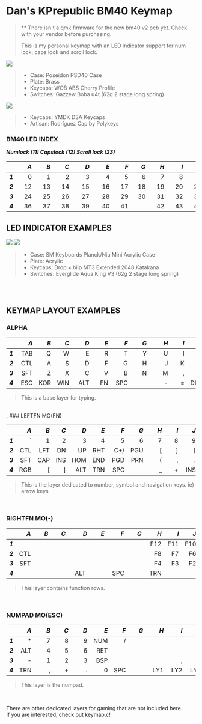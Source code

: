 # Dan's KPrepublic BM40 Keymap

> ** There isn't a qmk firmware for the new bm40 v2 pcb yet. Check with your vendor before purchasing.  
>  
>This is my personal keymap with an LED indicator support for num lock, caps lock and scroll lock.

![](https://i.imgur.com/2yclc1B.jpg)
> * Case: Poseidon PSD40 Case
> * Plate: Brass
> * Keycaps: WOB ABS Cherry Profile
> * Switches: Gazzew Boba u4t (62g 2 stage long spring)

![](https://imgur.com/CAR3AKT.jpg)
> * Keycaps: YMDK DSA Keycaps
> * Artisan: Rodríguez Cap by Polykeys

### BM40 LED INDEX
**_Numlock (11) Capslock (12) Scroll lock (23)_**

|         |  _A_ |  _B_ |  _C_ |  _D_ |  _E_ |  _F_ |  _G_ |  _H_ |  _I_ |  _J_ |  _K_ |  _L_ |
|---------|---:|---:|---:|---:|---:|---:|---:|---:|---:|---:|---:|---:|
| **_1_** |  0 |  1 |  2 |  3 |  4 |  5 |  6 |  7 |  8 |  9 | 10 | 11 |
| **_2_** | 12 | 13 | 14 | 15 | 16 | 17 | 18 | 19 | 20 | 21 | 22 | 23 |
| **_3_** | 24 | 25 | 26 | 27 | 28 | 29 | 30 | 31 | 32 | 33 | 34 | 35 |
| **_4_** | &nbsp;&nbsp;&nbsp;36 | &nbsp;&nbsp;&nbsp;37 | &nbsp;&nbsp;&nbsp;38 | &nbsp;&nbsp;&nbsp;&nbsp;39 | &nbsp;&nbsp;&nbsp;&nbsp;40 | &nbsp;&nbsp;&nbsp;41 | &nbsp;&nbsp;&nbsp;&nbsp;&nbsp;&nbsp;&nbsp;| &nbsp;&nbsp;&nbsp;42 | &nbsp;&nbsp;&nbsp;43 | &nbsp;&nbsp;&nbsp;44 | &nbsp;&nbsp;&nbsp;45 | &nbsp;&nbsp;&nbsp;46 |

## LED INDICATOR EXAMPLES
![](https://i.imgur.com/qpkRNio.jpg)
![](https://i.imgur.com/GfG252J.jpg)
> * Case: SM Keyboards Planck/Niu Mini Acrylic Case
> * Plate: Acrylic
> * Keycaps: Drop + biip MT3 Extended 2048 Katakana
> * Switches: Everglide Aqua King V3 (62g 2 stage long spring)


<br /><br />

## KEYMAP LAYOUT EXAMPLES
### ALPHA

|         | _A_ | _B_ | _C_ | _D_ | _E_ | _F_ | _G_ | _H_ | _I_ | _J_ | _K_ | _L_ |
|---------|----:|----:|----:|----:|----:|----:|----:|----:|----:|----:|----:|----:|
| **_1_** | TAB |  Q  |  W  |  E  |  R  |  T  |  Y  |  U  |  I  |  O  |  P  | BSP |
| **_2_** | CTL |  A  |  S  |  D  |  F  |  G  |  H  |  J  |  K  |  L  |  ;  |  '  |
| **_3_** | SFT |  Z  |  X  |  C  |  V  |  B  |  N  |  M  |  ,  |  .  |  /  | RET |
| **_4_** | &nbsp;ESC | KOR | WIN | &nbsp;&nbsp;ALT | &nbsp;&nbsp;&nbsp;FN | &nbsp;SPC | &nbsp;&nbsp;&nbsp;&nbsp;&nbsp;&nbsp;&nbsp;&nbsp; | &nbsp;&nbsp;&nbsp;&nbsp;&nbsp;&nbsp;&nbsp;- | &nbsp;&nbsp;&nbsp;&nbsp;= | DEL | &nbsp;&nbsp;&nbsp;&nbsp;&nbsp;\ | ENT |
>This is a base layer for typing.

<br />
,
### LEFTFN MO(FN)

|         | _A_ | _B_ | _C_ | _D_ | _E_ | _F_ | _G_ | _H_ | _I_ | _J_ | _K_ | _L_ |
|---------|----:|----:|----:|----:|----:|----:|----:|----:|----:|----:|----:|----:|
| **_1_** |  \` |  1  |  2  |  3  |  4  |  5  |  6  |  7  |  8  |  9  |  0  | BSP |
| **_2_** | CTL | LFT | DN  | UP  | RHT | C+/ | PGU |  [  |  ]  |  )  |  :  |  "  |
| **_3_** | SFT | CAP | INS | HOM | END | PGD | PRN |  (  |  ,  |  .  |  /  | RET |
| **_4_** | RGB |  [  |  ]  | &nbsp;ALT | TRN | &nbsp;SPC || &nbsp;&nbsp;&nbsp;&nbsp;&nbsp;&nbsp;_ | &nbsp;&nbsp;&nbsp;&nbsp;+ | &nbsp;INS | &nbsp;&nbsp;&nbsp;&nbsp;&nbsp;&nbsp;&nbsp; | ENT |
>This is the layer dedicated to number, symbol and navigation keys. ie) arrow keys

<br />

### RIGHTFN MO(-)

|         | _A_ | _B_ | _C_ | _D_ | _E_ | _F_ | _G_ | _H_ | _I_ | _J_ | _K_ | _L_ |
|---------|----:|----:|----:|----:|----:|----:|----:|----:|----:|----:|----:|----:|
| **_1_** |     |     |     |     |     |     |     | F12 | F11 | F10 |  F9 | PAU |
| **_2_** | CTL |     |     |     |     |     |     | F8  | F7  | F6  |  F5 | SCL |
| **_3_** | SFT |     |     |     |     |     |     | F4  | F3  | F2  |  F1 |     |
| **_4_** | &nbsp;&nbsp;&nbsp;&nbsp;&nbsp;&nbsp;&nbsp; | &nbsp;&nbsp;&nbsp;&nbsp;&nbsp;&nbsp;&nbsp; | &nbsp;&nbsp;&nbsp;&nbsp;&nbsp;&nbsp;&nbsp; | &nbsp;&nbsp;ALT&nbsp; | &nbsp;&nbsp;&nbsp;&nbsp;&nbsp;&nbsp;&nbsp; | &nbsp;SPC | &nbsp;&nbsp;&nbsp;&nbsp;&nbsp;&nbsp;&nbsp; | &nbsp;TRN | &nbsp;&nbsp;&nbsp;&nbsp;&nbsp;&nbsp; | &nbsp;&nbsp;&nbsp;&nbsp;&nbsp;&nbsp;&nbsp;| &nbsp;&nbsp;&nbsp;&nbsp;&nbsp;&nbsp;&nbsp;| &nbsp;&nbsp;&nbsp;&nbsp;&nbsp;|
>This layer contains function rows.

<br />

### NUMPAD MO(ESC)

|         | _A_ | _B_ | _C_ | _D_ | _E_ | _F_ | _G_ | _H_ | _I_ | _J_ | _K_ | _L_ |
|---------|----:|----:|----:|----:|----:|----:|----:|----:|----:|----:|----:|----:|
| **_1_** |  *  |  7  |  8  |  9  | NUM |  /  |     |     |     |     |     | BSP |
| **_2_** | ALT |  4  |  5  |  6  | RET |     |     |     |     |     | SFT |     |
| **_3_** |  -  |  1  |  2  |  3  | BSP |     |     |     |  ,  |  .  | CTL | RET |
| **_4_** | TRN | &nbsp;&nbsp;&nbsp;&nbsp;&nbsp;&nbsp;&nbsp;, | &nbsp;&nbsp;&nbsp;&nbsp;&nbsp;+ | &nbsp;&nbsp;&nbsp;&nbsp;&nbsp;&nbsp;&nbsp;. | &nbsp;&nbsp;&nbsp;0 | SPC | &nbsp;&nbsp;&nbsp;&nbsp;&nbsp;&nbsp;&nbsp; | &nbsp;&nbsp;LY1 | &nbsp;LY2 | &nbsp;LY3 | &nbsp;LY4 | &nbsp;LY5 |
>This layer is the numpad.

<br />

There are other dedicated layers for gaming that are not included here.  
If you are interested, check out keymap.c!  
